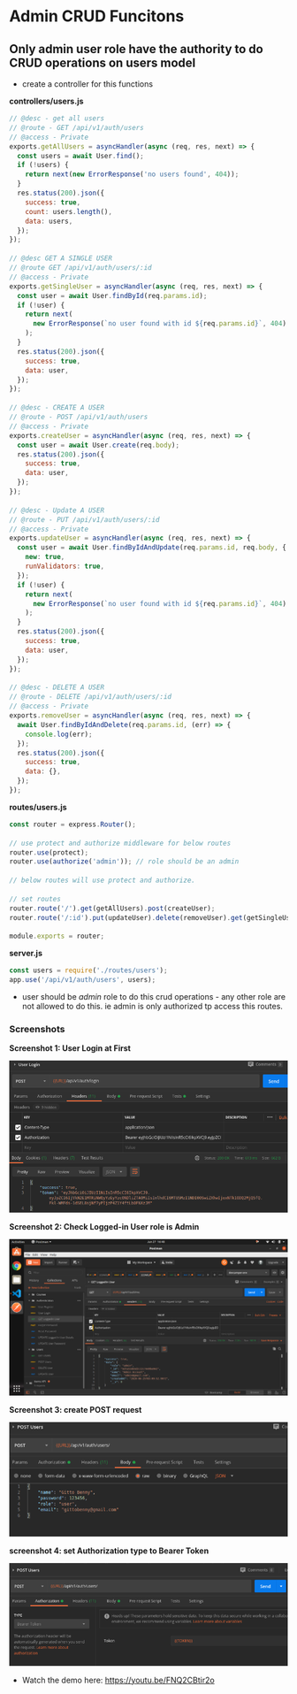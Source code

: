 # Admin CRUD Funcitons

## Only admin user role have the authority to do CRUD operations on users model

- create a controller for this functions

**controllers/users.js**

```javascript
// @desc - get all users
// @route - GET /api/v1/auth/users
// @access - Private
exports.getAllUsers = asyncHandler(async (req, res, next) => {
  const users = await User.find();
  if (!users) {
    return next(new ErrorResponse('no users found', 404));
  }
  res.status(200).json({
    success: true,
    count: users.length(),
    data: users,
  });
});

// @desc GET A SINGLE USER
// @route GET /api/v1/auth/users/:id
// @access - Private
exports.getSingleUser = asyncHandler(async (req, res, next) => {
  const user = await User.findById(req.params.id);
  if (!user) {
    return next(
      new ErrorResponse(`no user found with id ${req.params.id}`, 404)
    );
  }
  res.status(200).json({
    success: true,
    data: user,
  });
});

// @desc - CREATE A USER
// @route - POST /api/v1/auth/users
// @access - Private
exports.createUser = asyncHandler(async (req, res, next) => {
  const user = await User.create(req.body);
  res.status(200).json({
    success: true,
    data: user,
  });
});

// @desc - Update A USER
// @route - PUT /api/v1/auth/users/:id
// @access - Private
exports.updateUser = asyncHandler(async (req, res, next) => {
  const user = await User.findByIdAndUpdate(req.params.id, req.body, {
    new: true,
    runValidators: true,
  });
  if (!user) {
    return next(
      new ErrorResponse(`no user found with id ${req.params.id}`, 404)
    );
  }
  res.status(200).json({
    success: true,
    data: user,
  });
});

// @desc - DELETE A USER
// @route - DELETE /api/v1/auth/users/:id
// @access - Private
exports.removeUser = asyncHandler(async (req, res, next) => {
  await User.findByIdAndDelete(req.params.id, (err) => {
    console.log(err);
  });
  res.status(200).json({
    success: true,
    data: {},
  });
});
```

**routes/users.js**

```javascript
const router = express.Router();

// use protect and authorize middleware for below routes
router.use(protect);
router.use(authorize('admin')); // role should be an admin

// below routes will use protect and authorize.

// set routes
router.route('/').get(getAllUsers).post(createUser);
router.route('/:id').put(updateUser).delete(removeUser).get(getSingleUser);

module.exports = router;
```

**server.js**

```javascript
const users = require('./routes/users');
app.use('/api/v1/auth/users', users);
```

- user should be _admin_ role to do this crud operations - any other role are not allowed to do this. ie admin is only authorized tp access this routes.

### Screenshots

**Screenshot 1: User Login at First**

![image](./screenshots/postman_28.png 'image')

**Screenshot 2: Check Logged-in User role is Admin**

![image](./screenshots/postman_29.png 'image')

**Screenshot 3: create POST request**

![image](./screenshots/postman_25.png 'image')

**screenshot 4: set Authorization type to Bearer Token**

![image](./screenshots/postman_26.png 'image')

- Watch the demo here: <https://youtu.be/FNQ2CBtir2o>
